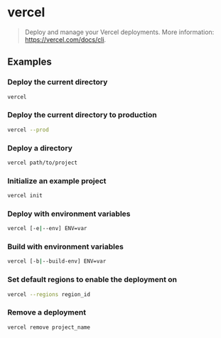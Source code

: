 # vercel

> Deploy and manage your Vercel deployments. More information: <https://vercel.com/docs/cli>.

## Examples

### Deploy the current directory

```bash
vercel
```

### Deploy the current directory to production

```bash
vercel --prod
```

### Deploy a directory

```bash
vercel path/to/project
```

### Initialize an example project

```bash
vercel init
```

### Deploy with environment variables

```bash
vercel [-e|--env] ENV=var
```

### Build with environment variables

```bash
vercel [-b|--build-env] ENV=var
```

### Set default regions to enable the deployment on

```bash
vercel --regions region_id
```

### Remove a deployment

```bash
vercel remove project_name
```
